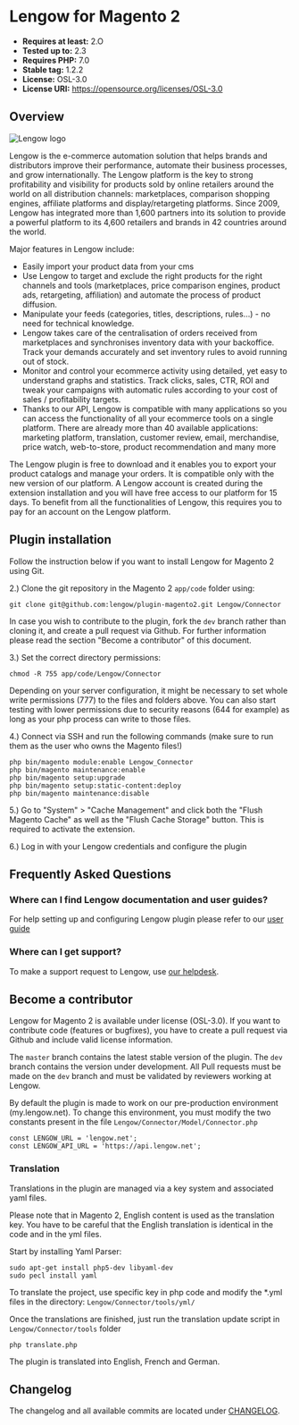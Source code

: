 # Lengow for Magento 2

- **Requires at least:** 2.O
- **Tested up to:** 2.3
- **Requires PHP:** 7.0
- **Stable tag:** 1.2.2
- **License:** OSL-3.0
- **License URI:** https://opensource.org/licenses/OSL-3.0

## Overview

![Lengow logo](https://my.lengow.io/images/pages/launching/channels.gif)

Lengow is the e-commerce automation solution that helps brands and distributors improve their performance, automate their business processes, and grow internationally. The Lengow platform is the key to strong profitability and visibility for products sold by online retailers around the world on all distribution channels: marketplaces, comparison shopping engines, affiliate platforms and display/retargeting platforms. Since 2009, Lengow has integrated more than 1,600 partners into its solution to provide a powerful platform to its 4,600 retailers and brands in 42 countries around the world.

Major features in Lengow include:

- Easily import your product data from your cms
- Use Lengow to target and exclude the right products for the right channels and tools (marketplaces, price comparison engines, product ads, retargeting, affiliation) and automate the process of product diffusion.
- Manipulate your feeds (categories, titles, descriptions, rules…) - no need for technical knowledge.
- Lengow takes care of the centralisation of orders received from marketplaces and synchronises inventory data with your backoffice. Track your demands accurately and set inventory rules to avoid running out of stock.
- Monitor and control your ecommerce activity using detailed, yet easy to understand graphs and statistics. Track clicks, sales, CTR, ROI and tweak your campaigns with automatic rules according to your cost of sales / profitability targets.
- Thanks to our API, Lengow is compatible with many applications so you can access the functionality of all your ecommerce tools on a single platform. There are already more than 40 available applications: marketing platform, translation, customer review, email, merchandise, price watch, web-to-store, product recommendation and many more

The Lengow plugin is free to download and it enables you to export your product catalogs and manage your orders. It is compatible only with the new version of our platform.
A Lengow account is created during the extension installation and you will have free access to our platform for 15 days. To benefit from all the functionalities of Lengow, this requires you to pay for an account on the Lengow platform.

## Plugin installation

Follow the instruction below if you want to install Lengow for Magento 2 using Git.

2.) Clone the git repository in the Magento 2 `app/code` folder using:

    git clone git@github.com:lengow/plugin-magento2.git Lengow/Connector

In case you wish to contribute to the plugin, fork the `dev` branch rather than cloning it, and create a pull request via Github. For further information please read the section "Become a contributor" of this document.

3.) Set the correct directory permissions:

    chmod -R 755 app/code/Lengow/Connector

Depending on your server configuration, it might be necessary to set whole write permissions (777) to the files and folders above.
You can also start testing with lower permissions due to security reasons (644 for example) as long as your php process can write to those files.

4.) Connect via SSH and run the following commands (make sure to run them as the user who owns the Magento files!)

    php bin/magento module:enable Lengow_Connector
    php bin/magento maintenance:enable
    php bin/magento setup:upgrade
    php bin/magento setup:static-content:deploy
    php bin/magento maintenance:disable
    
5.) Go to "System" > "Cache Management" and click both the "Flush Magento Cache" as well as the "Flush Cache Storage" button. This is required to activate the extension.

6.) Log in with your Lengow credentials and configure the plugin

## Frequently Asked Questions

### Where can I find Lengow documentation and user guides?

For help setting up and configuring Lengow plugin please refer to our [user guide](https://support.lengow.com/hc/en-us/articles/360012204551-Magento-2-For-new-Lengow-platform-users)

### Where can I get support?

To make a support request to Lengow, use [our helpdesk](https://support.lengow.com/hc/en-us/requests/new).


## Become a contributor

Lengow for Magento 2 is available under license (OSL-3.0). If you want to contribute code (features or bugfixes), you have to create a pull request via Github and include valid license information.

The `master` branch contains the latest stable version of the plugin. The `dev` branch contains the version under development.
All Pull requests must be made on the `dev` branch and must be validated by reviewers working at Lengow.

By default the plugin is made to work on our pre-production environment (my.lengow.net).
To change this environment, you must modify the two constants present in the file `Lengow/Connector/Model/Connector.php`

    const LENGOW_URL = 'lengow.net';
    const LENGOW_API_URL = 'https://api.lengow.net';

### Translation

Translations in the plugin are managed via a key system and associated yaml files.

Please note that in Magento 2, English content is used as the translation key.
You have to be careful that the English translation is identical in the code and in the yml files.

Start by installing Yaml Parser:

    sudo apt-get install php5-dev libyaml-dev
    sudo pecl install yaml
    
To translate the project, use specific key in php code and modify the *.yml files in the directory: `Lengow/Connector/tools/yml/`

Once the translations are finished, just run the translation update script in `Lengow/Connector/tools` folder

    php translate.php
    
The plugin is translated into English, French and German.

## Changelog

The changelog and all available commits are located under [CHANGELOG](CHANGELOG).